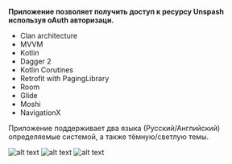 **Приложение позволяет получить доступ к ресурсу Unspash используя oAuth авторизаци.**

- Clan architecture
- MVVM
- Kotlin
- Dagger 2
- Kotlin Corutines
- Retrofit with PagingLibrary
- Room
- Glide
- Moshi
- NavigationX
  
Приложение поддерживает два языка (Русский/Английский) определяемые системой, а также тёмную/светлую темы.

![alt text](https://github.com/footgear404/unsplash-app/blob/main/unsplash/1.gif)
![alt text](https://github.com/footgear404/unsplash-app/blob/main/unsplash/2.gif)
![alt text](https://github.com/footgear404/unsplash-app/blob/main/unsplash/3.gif)
